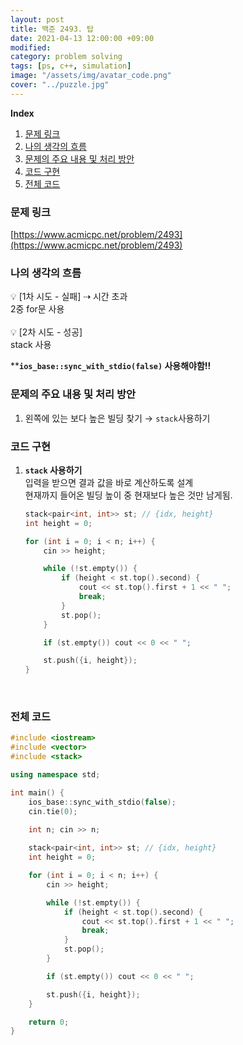 ```yaml
---
layout: post
title: 백준 2493. 탑
date: 2021-04-13 12:00:00 +09:00
modified: 
category: problem solving
tags: [ps, c++, simulation]
image: "/assets/img/avatar_code.png"
cover: "../puzzle.jpg"
---
```


**Index**
1. [문제 링크](#문제-링크)
1. [나의 생각의 흐름](#나의-생각의-흐름)
1. [문제의 주요 내용 및 처리 방안](#문제의-주요-내용-및-처리-방안)
1. [코드 구현](#코드-구현)
1. [전체 코드](#전체-코드)

### 문제 링크
[https://www.acmicpc.net/problem/2493](https://www.acmicpc.net/problem/2493)

### 나의 생각의 흐름
💡 [1차 시도 - 실패] ⇢ 시간 초과<br> 
    2중 for문 사용<br>
<br>
💡 [2차 시도 - 성공]<br> 
    stack 사용<br>

****`ios_base::sync_with_stdio(false)` 사용해야함!!**

### 문제의 주요 내용 및 처리 방안
1. 왼쪽에 있는 보다 높은 빌딩 찾기 → `stack`사용하기<br>

### 코드 구현 
1. **`stack` 사용하기**<br>
    입력을 받으면 결과 값을 바로 계산하도록 설계<br>
    현재까지 들어온 빌딩 높이 중 현재보다 높은 것만 남게됨.<br>
    ```cpp
    stack<pair<int, int>> st; // {idx, height}
    int height = 0;

    for (int i = 0; i < n; i++) {
        cin >> height;

        while (!st.empty()) {
            if (height < st.top().second) {
                cout << st.top().first + 1 << " ";
                break;
            }
            st.pop();
        }

        if (st.empty()) cout << 0 << " ";

        st.push({i, height});
    }
    ```
    <br>

### 전체 코드
```c++
#include <iostream>
#include <vector>
#include <stack>

using namespace std;

int main() {
    ios_base::sync_with_stdio(false);
    cin.tie(0);
    
    int n; cin >> n;

    stack<pair<int, int>> st; // {idx, height}
    int height = 0;

    for (int i = 0; i < n; i++) {
        cin >> height;

        while (!st.empty()) {
            if (height < st.top().second) {
                cout << st.top().first + 1 << " ";
                break;
            }
            st.pop();
        }

        if (st.empty()) cout << 0 << " ";

        st.push({i, height});
    }

    return 0;
}
```
